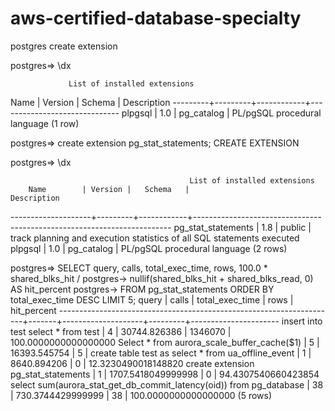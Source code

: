 # aws-certified-database-specialty

postgres create extension




postgres=> \dx



                 List of installed extensions
  Name   | Version |   Schema   |         Description
---------+---------+------------+------------------------------
 plpgsql | 1.0     | pg_catalog | PL/pgSQL procedural language
(1 row)

postgres=> create extension pg_stat_statements;
CREATE EXTENSION


postgres=> \dx



                                            List of installed extensions
        Name        | Version |   Schema   |                              Description
--------------------+---------+------------+------------------------------------------------------------------------
 pg_stat_statements | 1.8     | public     | track planning and execution statistics of all SQL statements executed
 plpgsql            | 1.0     | pg_catalog | PL/pgSQL procedural language
(2 rows)





postgres=> SELECT query, calls, total_exec_time, rows, 100.0 * shared_blks_hit /
postgres->                nullif(shared_blks_hit + shared_blks_read, 0) AS hit_percent
postgres->           FROM pg_stat_statements ORDER BY total_exec_time DESC LIMIT 5;
                                query                                | calls |  total_exec_time   |  rows   |     hit_percent
---------------------------------------------------------------------+-------+--------------------+---------+----------------------
 insert into test select * from test                                 |     4 |       30744.826386 | 1346070 | 100.0000000000000000
 Select * from aurora_scale_buffer_cache($1)                         |     5 |       16393.545754 |       5 |
 create table test as select * from ua_offline_event                 |     1 |        8640.894206 |       0 |  12.3230490018148820
 create extension pg_stat_statements                                 |     1 | 1707.5418049999998 |       0 |  94.4307540660423854
 select sum(aurora_stat_get_db_commit_latency(oid)) from pg_database |    38 |  730.3744429999999 |      38 | 100.0000000000000000
(5 rows)
